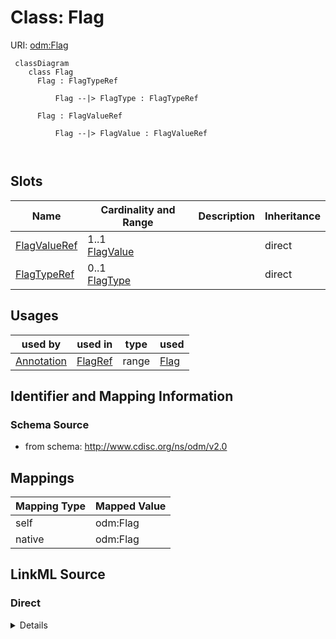 # Class: Flag



URI: [odm:Flag](http://www.cdisc.org/ns/odm/v2.0/Flag)



```mermaid
 classDiagram
    class Flag
      Flag : FlagTypeRef
        
          Flag --|> FlagType : FlagTypeRef
        
      Flag : FlagValueRef
        
          Flag --|> FlagValue : FlagValueRef
        
      
```




<!-- no inheritance hierarchy -->


## Slots

| Name | Cardinality and Range | Description | Inheritance |
| ---  | --- | --- | --- |
| [FlagValueRef](FlagValueRef.md) | 1..1 <br/> [FlagValue](FlagValue.md) |  | direct |
| [FlagTypeRef](FlagTypeRef.md) | 0..1 <br/> [FlagType](FlagType.md) |  | direct |





## Usages

| used by | used in | type | used |
| ---  | --- | --- | --- |
| [Annotation](Annotation.md) | [FlagRef](FlagRef.md) | range | [Flag](Flag.md) |






## Identifier and Mapping Information







### Schema Source


* from schema: http://www.cdisc.org/ns/odm/v2.0





## Mappings

| Mapping Type | Mapped Value |
| ---  | ---  |
| self | odm:Flag |
| native | odm:Flag |





## LinkML Source

<!-- TODO: investigate https://stackoverflow.com/questions/37606292/how-to-create-tabbed-code-blocks-in-mkdocs-or-sphinx -->

### Direct

<details>
```yaml
name: Flag
from_schema: http://www.cdisc.org/ns/odm/v2.0
slots:
- FlagValueRef
- FlagTypeRef
slot_usage:
  FlagValueRef:
    name: FlagValueRef
    domain_of:
    - Flag
    range: FlagValue
    required: true
    minimum_cardinality: 1
    maximum_cardinality: 1
  FlagTypeRef:
    name: FlagTypeRef
    domain_of:
    - Flag
    range: FlagType
    required: false
    minimum_cardinality: 0
    maximum_cardinality: 1
class_uri: odm:Flag

```
</details>

### Induced

<details>
```yaml
name: Flag
from_schema: http://www.cdisc.org/ns/odm/v2.0
slot_usage:
  FlagValueRef:
    name: FlagValueRef
    domain_of:
    - Flag
    range: FlagValue
    required: true
    minimum_cardinality: 1
    maximum_cardinality: 1
  FlagTypeRef:
    name: FlagTypeRef
    domain_of:
    - Flag
    range: FlagType
    required: false
    minimum_cardinality: 0
    maximum_cardinality: 1
attributes:
  FlagValueRef:
    name: FlagValueRef
    from_schema: http://www.cdisc.org/ns/odm/v2.0
    rank: 1000
    alias: FlagValueRef
    owner: Flag
    domain_of:
    - Flag
    range: FlagValue
    required: true
    minimum_cardinality: 1
    maximum_cardinality: 1
  FlagTypeRef:
    name: FlagTypeRef
    from_schema: http://www.cdisc.org/ns/odm/v2.0
    rank: 1000
    alias: FlagTypeRef
    owner: Flag
    domain_of:
    - Flag
    range: FlagType
    required: false
    minimum_cardinality: 0
    maximum_cardinality: 1
class_uri: odm:Flag

```
</details>